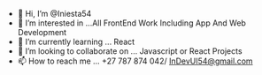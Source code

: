 - 👋 Hi, I’m @Iniesta54
- 👀 I’m interested in ...All FrontEnd Work Including App And Web Development 
- 🌱 I’m currently learning ... React
- 💞️ I’m looking to collaborate on ... Javascript or React Projects
- 📫 How to reach me ... +27 787 874 042/ InDevUI54@gmail.com

<!---
Iniesta54/Iniesta54 is a ✨ special ✨ repository because its `README.md` (this file) appears on your GitHub profile.
You can click the Preview link to take a look at your changes.
--->
